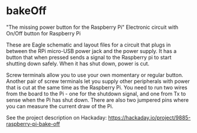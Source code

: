 # bakeOff
"The missing power button for the Raspberry Pi"
Electronic circuit with On/Off button for Raspberry Pi

These are Eagle schematic and layout files for a circuit that plugs in between the RPi 
micro-USB power jack and the power supply. It has a button that when pressed sends a signal 
to the Raspberry pi to start shutting down safely. When it has shut down, power is cut.

Screw terminals allow you to use your own momentary or regular button. Another pair of screw
terminals let you supply other peripherals with power that is cut at the same time as the Raspberry Pi.
You need to run two wires from the board to the Pi - one for the shutdown signal, and one from Tx to 
sense when the Pi has shut down. There are also two jumpered pins where you can measure the current draw of the Pi.

See the project description on Hackaday: https://hackaday.io/project/9885-raspberry-pi-bake-off
